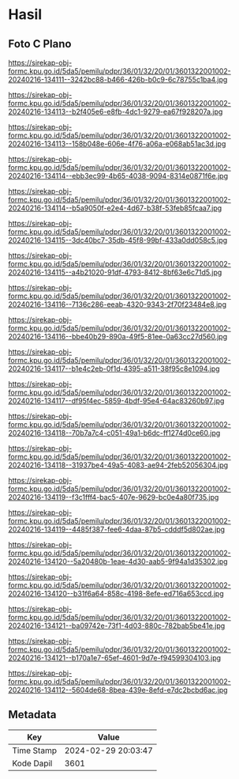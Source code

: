 # Hasil

## Foto C Plano

https://sirekap-obj-formc.kpu.go.id/5da5/pemilu/pdpr/36/01/32/20/01/3601322001002-20240216-134111--3242bc88-b466-426b-b0c9-6c78755c1ba4.jpg

https://sirekap-obj-formc.kpu.go.id/5da5/pemilu/pdpr/36/01/32/20/01/3601322001002-20240216-134113--b2f405e6-e8fb-4dc1-9279-ea67f928207a.jpg

https://sirekap-obj-formc.kpu.go.id/5da5/pemilu/pdpr/36/01/32/20/01/3601322001002-20240216-134113--158b048e-606e-4f76-a06a-e068ab51ac3d.jpg

https://sirekap-obj-formc.kpu.go.id/5da5/pemilu/pdpr/36/01/32/20/01/3601322001002-20240216-134114--ebb3ec99-4b65-4038-9094-8314e0871f6e.jpg

https://sirekap-obj-formc.kpu.go.id/5da5/pemilu/pdpr/36/01/32/20/01/3601322001002-20240216-134114--b5a9050f-e2e4-4d67-b38f-53feb85fcaa7.jpg

https://sirekap-obj-formc.kpu.go.id/5da5/pemilu/pdpr/36/01/32/20/01/3601322001002-20240216-134115--3dc40bc7-35db-45f8-99bf-433a0dd058c5.jpg

https://sirekap-obj-formc.kpu.go.id/5da5/pemilu/pdpr/36/01/32/20/01/3601322001002-20240216-134115--a4b21020-91df-4793-8412-8bf63e6c71d5.jpg

https://sirekap-obj-formc.kpu.go.id/5da5/pemilu/pdpr/36/01/32/20/01/3601322001002-20240216-134116--7136c286-eeab-4320-9343-2f70f23484e8.jpg

https://sirekap-obj-formc.kpu.go.id/5da5/pemilu/pdpr/36/01/32/20/01/3601322001002-20240216-134116--bbe40b29-890a-49f5-81ee-0a63cc27d560.jpg

https://sirekap-obj-formc.kpu.go.id/5da5/pemilu/pdpr/36/01/32/20/01/3601322001002-20240216-134117--b1e4c2eb-0f1d-4395-a511-38f95c8e1094.jpg

https://sirekap-obj-formc.kpu.go.id/5da5/pemilu/pdpr/36/01/32/20/01/3601322001002-20240216-134117--df95f4ec-5859-4bdf-95e4-64ac83260b97.jpg

https://sirekap-obj-formc.kpu.go.id/5da5/pemilu/pdpr/36/01/32/20/01/3601322001002-20240216-134118--70b7a7c4-c051-49a1-b6dc-ff1274d0ce60.jpg

https://sirekap-obj-formc.kpu.go.id/5da5/pemilu/pdpr/36/01/32/20/01/3601322001002-20240216-134118--31937be4-49a5-4083-ae94-2feb52056304.jpg

https://sirekap-obj-formc.kpu.go.id/5da5/pemilu/pdpr/36/01/32/20/01/3601322001002-20240216-134119--f3c1fff4-bac5-407e-9629-bc0e4a80f735.jpg

https://sirekap-obj-formc.kpu.go.id/5da5/pemilu/pdpr/36/01/32/20/01/3601322001002-20240216-134119--4485f387-fee6-4daa-87b5-cdddf5d802ae.jpg

https://sirekap-obj-formc.kpu.go.id/5da5/pemilu/pdpr/36/01/32/20/01/3601322001002-20240216-134120--5a20480b-1eae-4d30-aab5-9f94a1d35302.jpg

https://sirekap-obj-formc.kpu.go.id/5da5/pemilu/pdpr/36/01/32/20/01/3601322001002-20240216-134120--b31f6a64-858c-4198-8efe-ed716a653ccd.jpg

https://sirekap-obj-formc.kpu.go.id/5da5/pemilu/pdpr/36/01/32/20/01/3601322001002-20240216-134121--ba09742e-73f1-4d03-880c-782bab5be41e.jpg

https://sirekap-obj-formc.kpu.go.id/5da5/pemilu/pdpr/36/01/32/20/01/3601322001002-20240216-134121--b170a1e7-65ef-4601-9d7e-f94599304103.jpg

https://sirekap-obj-formc.kpu.go.id/5da5/pemilu/pdpr/36/01/32/20/01/3601322001002-20240216-134112--5604de68-8bea-439e-8efd-e7dc2bcbd6ac.jpg


## Metadata

| Key        | Value               |
| ---------- | ------------------- |
| Time Stamp | 2024-02-29 20:03:47 |
| Kode Dapil | 3601                |



